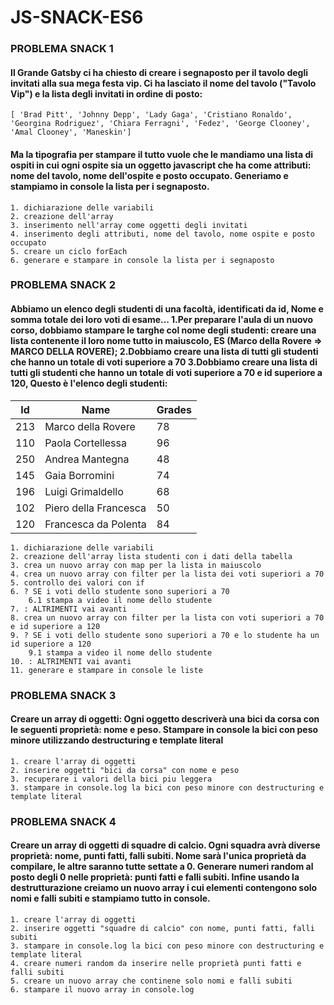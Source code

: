 # JS-SNACK-ES6

### PROBLEMA SNACK 1
#### Il Grande Gatsby ci ha chiesto di creare i segnaposto per il tavolo degli invitati alla sua mega festa vip. Ci ha lasciato il nome del tavolo ("Tavolo Vip") e la lista degli invitati in ordine di posto:

 `[ 'Brad Pitt', 'Johnny Depp', 'Lady Gaga', 'Cristiano Ronaldo', 'Georgina Rodriguez', 'Chiara Ferragni', 'Fedez', 'George Clooney', 'Amal Clooney', 'Maneskin']`

 #### Ma la tipografia per stampare il tutto vuole che le mandiamo una lista di ospiti in cui ogni ospite sia un oggetto javascript che ha come attributi: nome del tavolo, nome dell'ospite e posto occupato. Generiamo e stampiamo in console la lista per i segnaposto.

    1. dichiarazione delle variabili
    2. creazione dell'array
    3. inserimento nell'array come oggetti degli invitati
    4. inserimento degli attributi, nome del tavolo, nome ospite e posto occupato
    5. creare un ciclo forEach
    6. generare e stampare in console la lista per i segnaposto

### PROBLEMA SNACK 2
#### Abbiamo un elenco degli studenti di una facoltà, identificati da id, Nome e somma totale dei loro voti di esame...  1.Per preparare l'aula di un nuovo corso, dobbiamo stampare le targhe col nome degli studenti: creare una lista contenente il loro nome tutto in maiuscolo, ES (Marco della Rovere => MARCO DELLA ROVERE); 2.Dobbiamo creare una lista di tutti gli studenti che hanno un totale di voti superiore a 70 3.Dobbiamo creare una lista di tutti gli studenti che hanno un totale di voti superiore a 70 e id superiore a 120, Questo è l'elenco degli studenti:

Id  | Name                  | Grades
--- | --------------------- | -----
213 | Marco della Rovere    | 78
110 | Paola Cortellessa     | 96
250 | Andrea Mantegna 	    | 48
145 | Gaia Borromini        | 74
196 | Luigi Grimaldello     | 68
102 | Piero della Francesca | 50
120 | Francesca da Polenta  | 84

    1. dichiarazione delle variabili
    2. creazione dell'array lista studenti con i dati della tabella
    3. crea un nuovo array con map per la lista in maiuscolo
    4. crea un nuovo array con filter per la lista dei voti superiori a 70
    5. controllo dei valori con if
    6. ? SE i voti dello studente sono superiori a 70
        6.1 stampa a video il nome dello studente
    7. : ALTRIMENTI vai avanti
    8. crea un nuovo array con filter per la lista con voti superiori a 70 e id superiore a 120
    9. ? SE i voti dello studente sono superiori a 70 e lo studente ha un id superiore a 120
        9.1 stampa a video il nome dello studente
    10. : ALTRIMENTI vai avanti
    11. generare e stampare in console le liste

### PROBLEMA SNACK 3

#### Creare un array di oggetti: Ogni oggetto descriverà una bici da corsa con le seguenti proprietà: nome e peso. Stampare in console la bici con peso minore utilizzando destructuring e template literal
    1. creare l'array di oggetti
    2. inserire oggetti "bici da corsa" con nome e peso
    3. recuperare i valori della bici piu leggera
    3. stampare in console.log la bici con peso minore con destructuring e template literal

### PROBLEMA SNACK 4

#### Creare un array di oggetti di squadre di calcio. Ogni squadra avrà diverse proprietà: nome, punti fatti, falli subiti. Nome sarà l'unica proprietà da compilare, le altre saranno tutte settate a 0. Generare numeri random al posto degli 0 nelle proprietà: punti fatti e falli subiti. Infine usando la destrutturazione creiamo un nuovo array i cui elementi contengono solo nomi e falli subiti e stampiamo tutto in console.
    1. creare l'array di oggetti
    2. inserire oggetti "squadre di calcio" con nome, punti fatti, falli subiti
    3. stampare in console.log la bici con peso minore con destructuring e template literal
    4. creare numeri random da inserire nelle proprietà punti fatti e falli subiti
    5. creare un nuovo array che continene solo nomi e falli subiti
    6. stampare il nuovo array in console.log